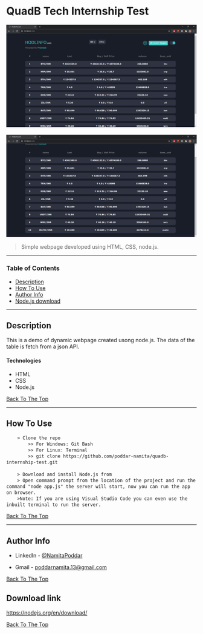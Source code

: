 # QuadB Tech Internship Test

![Project Image](/images/sample-1.PNG)
&nbsp;
&nbsp;
![Project Image](/images/sample-2.PNG)

> Simple webpage developed using HTML, CSS, node.js.

---

### Table of Contents

-   [Description](#description)
-   [How To Use](#how-to-use)
-   [Author Info](#author-info)
-   [Node.js download](#download-link)

---

## Description

This is a demo of dynamic webpage created usong node.js.
The data of the table is fetch from a json API.

#### Technologies

-   HTML
-   CSS
-   Node.js

[Back To The Top](#quadb-tech-internship-test)

---

## How To Use

```
    > Clone the repo
        >> For Windows: Git Bash
        >> For Linux: Terminal
        >> git clone https://github.com/poddar-namita/quadb-internship-test.git

    > Download and install Node.js from
    > Open command prompt from the location of the project and run the command "node app.js" the server will start, now you can run the app on browser.
    >Note: If you are using Visual Studio Code you can even use the inbuilt terminal to run the server.
```

[Back To The Top](#quadb-tech-internship-test)

---

## Author Info

-   LinkedIn - [@NamitaPoddar](https://www.linkedin.com/in/namitapoddar/)

-   Gmail - poddarnamita.13@gmail.com

[Back To The Top](#quadb-tech-internship-test)

## Download link

https://nodejs.org/en/download/

[Back To The Top](#quadb-tech-internship-test)
